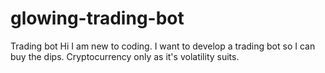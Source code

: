 # glowing-trading-bot
Trading bot 
Hi I am new to coding. I want to develop a trading bot so I can buy the dips. Cryptocurrency only as it's volatility suits.
